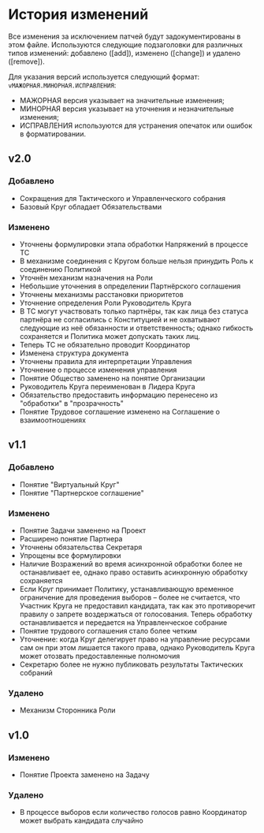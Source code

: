 # История изменений

Все изменения за исключением патчей будут задокументированы в этом файле. Используются следующие подзаголовки для различных типов изменений: добавлено ([add]), изменено ([change]) и удалено ([remove]).

Для указания версий используется следующий формат: `vМАЖОРНАЯ.МИНОРНАЯ.ИСПРАВЛЕНИЯ`:
- МАЖОРНАЯ версия указывает на значительные изменения;
- МИНОРНАЯ версия указывает на уточнения и незначительные изменения;
- ИСПРАВЛЕНИЯ используются для устранения опечаток или ошибок в форматировании.

## v2.0

### Добавлено
- Сокращения для Тактического и Управленческого собрания
- Базовый Круг обладает Обязательствами

### Изменено
- Уточнены формулировки этапа обработки Напряжений в процессе ТС
- В механизме соединения с Кругом больше нельзя принудить Роль к соединению Политикой
- Уточнён механизм назначения на Роли
- Небольшие уточнения в определении Партнёрского соглашения
- Уточнены механизмы расстановки приоритетов
- Уточнение определения Роли Руководитель Круга
- В ТС могут участвовать только партнёры, так как лица без статуса партнёра не согласились с Конституцией и не охватывают следующие из неё обязанности и ответственность; однако гибкость сохраняется и Политика может допускать таких лиц.
- Теперь ТС не обязательно проводит Координатор
- Изменена структура документа
- Уточнены правила для интерпретации Управления
- Уточнение о процессе изменения управления
- Понятие Общество заменено на понятие Организации
- Руководитель Круга переименован в Лидера Круга
- Обязательство предоставить информацию перенесено из "обработки" в "прозрачность"
- Понятие Трудовое соглашение изменено на Соглашение о взаимоотношениях 


## v1.1

### Добавлено
- Понятие "Виртуальный Круг"
- Понятие "Партнерское соглашение"

### Изменено
- Понятие Задачи заменено на Проект
- Расширено понятие Партнера
- Уточнены обязательства Секретаря
- Упрощены все формулировки
- Наличие Возражений во время асинхронной обработки более не останавливает ее, однако право оставить асинхронную обработку сохраняется
- Если Круг принимает Политику, устанавливающую временное ограничение для проведения выборов – более не считается, что Участник Круга не предоставил кандидата, так как это противоречит правилу о запрете воздержаться от голосования. Теперь обработку останавливается и передается на Управленческое собрание
- Понятие трудового соглашения стало более четким
- Уточнение: когда Круг делегирует право на управление ресурсами сам он при этом лишается такого права, однако Руководитель Круга может отозвать предоставленные полномочия
- Секретарю более не нужно публиковать результаты Тактических собраний

### Удалено
- Механизм Сторонника Роли


## v1.0

### Изменено
- Понятие Проекта заменено на Задачу

### Удалено
- В процессе выборов если количество голосов равно Координатор может выбрать кандидата случайно
